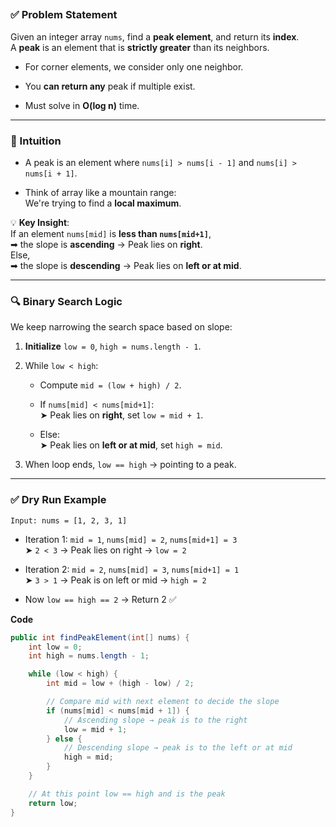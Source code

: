 ## 

### ✅ Problem Statement

Given an integer array `nums`, find a **peak element**, and return its **index**.  
A **peak** is an element that is **strictly greater** than its neighbors.

- For corner elements, we consider only one neighbor.
    
- You **can return any** peak if multiple exist.
    
- Must solve in **O(log n)** time.
    

---

### 🤔 Intuition

- A peak is an element where `nums[i] > nums[i - 1]` and `nums[i] > nums[i + 1]`.
    
- Think of array like a mountain range:  
    We're trying to find a **local maximum**.
    
💡 **Key Insight**:  
If an element `nums[mid]` is **less than `nums[mid+1]`**,  
➡ the slope is **ascending** → Peak lies on **right**.  
Else,  
➡ the slope is **descending** → Peak lies on **left or at mid**.

---

### 🔍 Binary Search Logic

We keep narrowing the search space based on slope:

1. **Initialize** `low = 0`, `high = nums.length - 1`.
    
2. While `low < high`:
    
    - Compute `mid = (low + high) / 2`.
        
    - If `nums[mid] < nums[mid+1]`:  
        ➤ Peak lies on **right**, set `low = mid + 1`.
        
    - Else:  
        ➤ Peak lies on **left or at mid**, set `high = mid`.
        
3. When loop ends, `low == high` → pointing to a peak.
    

---

### ✅ Dry Run Example

`Input: nums = [1, 2, 3, 1]`

- Iteration 1: `mid = 1`, `nums[mid] = 2`, `nums[mid+1] = 3`  
    ➤ `2 < 3` → Peak lies on right → `low = 2`
    
- Iteration 2: `mid = 2`, `nums[mid] = 3`, `nums[mid+1] = 1`  
    ➤ `3 > 1` → Peak is on left or mid → `high = 2`
    
- Now `low == high == 2` → Return 2 ✅

**Code**
```java
public int findPeakElement(int[] nums) {
    int low = 0;
    int high = nums.length - 1;

    while (low < high) {
        int mid = low + (high - low) / 2;

        // Compare mid with next element to decide the slope
        if (nums[mid] < nums[mid + 1]) {
            // Ascending slope → peak is to the right
            low = mid + 1;
        } else {
            // Descending slope → peak is to the left or at mid
            high = mid;
        }
    }

    // At this point low == high and is the peak
    return low;
}

```
